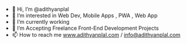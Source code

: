 - 👋 Hi, I’m @adithyanplal
- 👀 I’m interested in Web Dev, Mobile Apps , PWA , Web App
- 🌱 I’m currently working
- 💞️ I’m Accepting Freelance Front-End Development Projects
- 📫 How to reach me www.adithyanplal.com / info@adithyanplal.com

<!---
adithyanplal/adithyanplal is a ✨ special ✨ repository because its `README.md` (this file) appears on your GitHub profile.
You can click the Preview link to take a look at your changes.
--->
